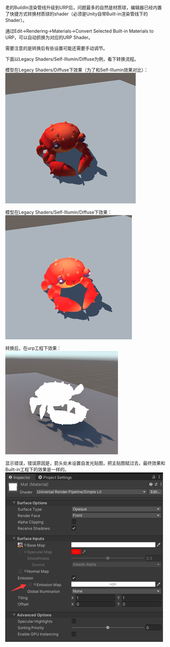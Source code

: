 老的BuildIn渲染管线升级到URP后，问题最多的自然是材质球，编辑器已经内置了快捷方式转换材质球的shader（必须是Unity自带Built-in渲染管线下的Shader）。

通过Edit->Rendering->Materials->Convert Selected Built-in Materials to URP，可以自动抓换为对应的URP Shader。

需要注意的是转换后有些设置可能还需要手动调节。


下面以Legacy Shaders/Self-Illumin/Diffuse为例，看下转换流程。

模型在Legacy Shaders/Diffuse下效果（为了和Self-Illumin效果对比）：
![](https://raw.githubusercontent.com/iningwei/SelfPictureHost/master/Blog/BuiltInToURP/LegacyDiffuse.png)


模型在Legacy Shaders/Self-Illumin/Diffuse下效果：
![](https://raw.githubusercontent.com/iningwei/SelfPictureHost/master/Blog/BuiltInToURP/LegacyIlluminDiffuse.png)

转换后，在urp工程下效果：
![](https://raw.githubusercontent.com/iningwei/SelfPictureHost/master/Blog/BuiltInToURP/URPErrorVisualResult.png)

显示错误，错误原因是，箭头处未设置自发光贴图，把主贴图赋过去，最终效果和Built-in工程下的效果是一样的。
![](https://raw.githubusercontent.com/iningwei/SelfPictureHost/master/Blog/BuiltInToURP/URPMatInspector.png)
